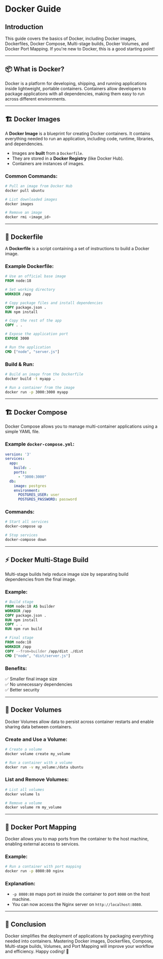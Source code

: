 # Docker Guide

## Introduction

This guide covers the basics of Docker, including Docker images, Dockerfiles, Docker Compose, Multi-stage builds, Docker Volumes, and Docker Port Mapping. If you're new to Docker, this is a good starting point!

---

## 📦 What is Docker?

Docker is a platform for developing, shipping, and running applications inside lightweight, portable containers. Containers allow developers to package applications with all dependencies, making them easy to run across different environments.

---

## 🏗️ Docker Images

A **Docker Image** is a blueprint for creating Docker containers. It contains everything needed to run an application, including code, runtime, libraries, and dependencies.

- Images are **built** from a `Dockerfile`.
- They are stored in a **Docker Registry** (like Docker Hub).
- Containers are instances of images.

### Common Commands:
```sh
# Pull an image from Docker Hub
docker pull ubuntu

# List downloaded images
docker images

# Remove an image
docker rmi <image_id>
```

---

## 📜 Dockerfile

A **Dockerfile** is a script containing a set of instructions to build a Docker image.

### Example Dockerfile:
```Dockerfile
# Use an official base image
FROM node:18

# Set working directory
WORKDIR /app

# Copy package files and install dependencies
COPY package.json .
RUN npm install

# Copy the rest of the app
COPY . .

# Expose the application port
EXPOSE 3000

# Run the application
CMD ["node", "server.js"]
```

### Build & Run:
```sh
# Build an image from the Dockerfile
docker build -t myapp .

# Run a container from the image
docker run -p 3000:3000 myapp
```

---

## 🏗️ Docker Compose

Docker Compose allows you to manage multi-container applications using a simple YAML file.

### Example `docker-compose.yml`:
```yaml
version: '3'
services:
  app:
    build: .
    ports:
      - "3000:3000"
  db:
    image: postgres
    environment:
      POSTGRES_USER: user
      POSTGRES_PASSWORD: password
```

### Commands:
```sh
# Start all services
docker-compose up

# Stop services
docker-compose down
```

---

## ⚡ Docker Multi-Stage Build

Multi-stage builds help reduce image size by separating build dependencies from the final image.

### Example:
```Dockerfile
# Build stage
FROM node:18 AS builder
WORKDIR /app
COPY package.json .
RUN npm install
COPY . .
RUN npm run build

# Final stage
FROM node:18
WORKDIR /app
COPY --from=builder /app/dist ./dist
CMD ["node", "dist/server.js"]
```

### Benefits:
✅ Smaller final image size  
✅ No unnecessary dependencies  
✅ Better security  

---

## 📂 Docker Volumes

Docker Volumes allow data to persist across container restarts and enable sharing data between containers.

### Create and Use a Volume:
```sh
# Create a volume
docker volume create my_volume

# Run a container with a volume
docker run -v my_volume:/data ubuntu
```

### List and Remove Volumes:
```sh
# List all volumes
docker volume ls

# Remove a volume
docker volume rm my_volume
```

---

## 🔌 Docker Port Mapping

Docker allows you to map ports from the container to the host machine, enabling external access to services.

### Example:
```sh
# Run a container with port mapping
docker run -p 8080:80 nginx
```

### Explanation:
- `-p 8080:80` maps port `80` inside the container to port `8080` on the host machine.
- You can now access the Nginx server on `http://localhost:8080`.

---

## 🚀 Conclusion

Docker simplifies the deployment of applications by packaging everything needed into containers. Mastering Docker images, Dockerfiles, Compose, Multi-stage builds, Volumes, and Port Mapping will improve your workflow and efficiency. Happy coding! 🎉
